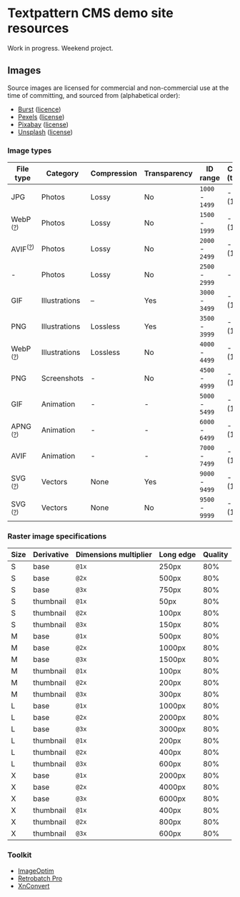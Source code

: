# Textpattern CMS demo site resources

Work in progress. Weekend project.

## Images

Source images are licensed for commercial and non-commercial use at the time of committing, and sourced from (alphabetical order):

* [Burst](https://burst.shopify.com) ([licence](https://burst.shopify.com/legal/terms))
* [Pexels](https://www.pexels.com) ([license](https://www.pexels.com/photo-license/))
* [Pixabay](https://pixabay.com) ([license](https://pixabay.com/service/terms/#license))
* [Unsplash](https://unsplash.com) ([license](https://unsplash.com/license))

### Image types

| File type | Category | Compression | Transparency | ID range | Count / (target) |
|---|---|---|---|---|---|
| JPG | Photos | Lossy | No | `1000` - `1499` | - / (150) |
| WebP <sup>([?](https://caniuse.com/webp))</sup> | Photos | Lossy | No | `1500` - `1999` | - / (150) |
| AVIF<sup>([?](https://caniuse.com/avif))</sup> | Photos | Lossy | No | `2000` - `2499` | - / (150) |
| - | Photos | Lossy | No | `2500` - `2999` | - / (–) |
| GIF | Illustrations | – | Yes | `3000` - `3499` | - / (150) |
| PNG | Illustrations | Lossless | Yes | `3500` - `3999` | - / (150) |
| WebP <sup>([?](https://caniuse.com/webp))</sup> | Illustrations | Lossless | No | `4000` - `4499` | - / (150) |
| PNG | Screenshots | - | No | `4500` - `4999` | - / (150) |
| GIF | Animation | - | - | `5000` - `5499` | - / (150) |
| APNG <sup>([?](https://caniuse.com/apng))</sup> | Animation | - | - | `6000` - `6499` | - / (100) |
| AVIF | Animation | - | - | `7000` - `7499` | - / (100) |
| SVG <sup>([?](https://caniuse.com/svg))</sup> | Vectors | None | Yes | `9000` - `9499` | - / (100) |
| SVG <sup>([?](https://caniuse.com/svg))</sup> | Vectors | None | No | `9500` - `9999` | - / (100) |

### Raster image specifications

| Size | Derivative | Dimensions multiplier | Long edge | Quality |
|---|---|---|---|---|
| S | base | `@1x` | 250px | 80% |
| S | base | `@2x` | 500px | 80% |
| S | base | `@3x` | 750px | 80% |
| S | thumbnail | `@1x` | 50px | 80% |
| S | thumbnail | `@2x` | 100px | 80% |
| S | thumbnail | `@3x` | 150px | 80% |
| M | base | `@1x` | 500px | 80% |
| M | base | `@2x` | 1000px | 80% |
| M | base | `@3x` | 1500px | 80% |
| M | thumbnail | `@1x` | 100px | 80% |
| M | thumbnail | `@2x` | 200px | 80% |
| M | thumbnail | `@3x` | 300px | 80% |
| L | base | `@1x` | 1000px | 80% |
| L | base | `@2x` | 2000px | 80% |
| L | base | `@3x` | 3000px | 80% |
| L | thumbnail | `@1x` | 200px | 80% |
| L | thumbnail | `@2x` | 400px | 80% |
| L | thumbnail | `@3x` | 600px | 80% |
| X | base | `@1x` | 2000px | 80% |
| X | base | `@2x` | 4000px | 80% |
| X | base | `@3x` | 6000px | 80% |
| X | thumbnail | `@1x` | 400px | 80% |
| X | thumbnail | `@2x` | 800px | 80% |
| X | thumbnail | `@3x` | 600px | 80% |

### Toolkit

* [ImageOptim](https://imageoptim.com/)
* [Retrobatch Pro](https://flyingmeat.com/retrobatch/)
* [XnConvert](https://www.xnview.com/en/xnconvert/)
